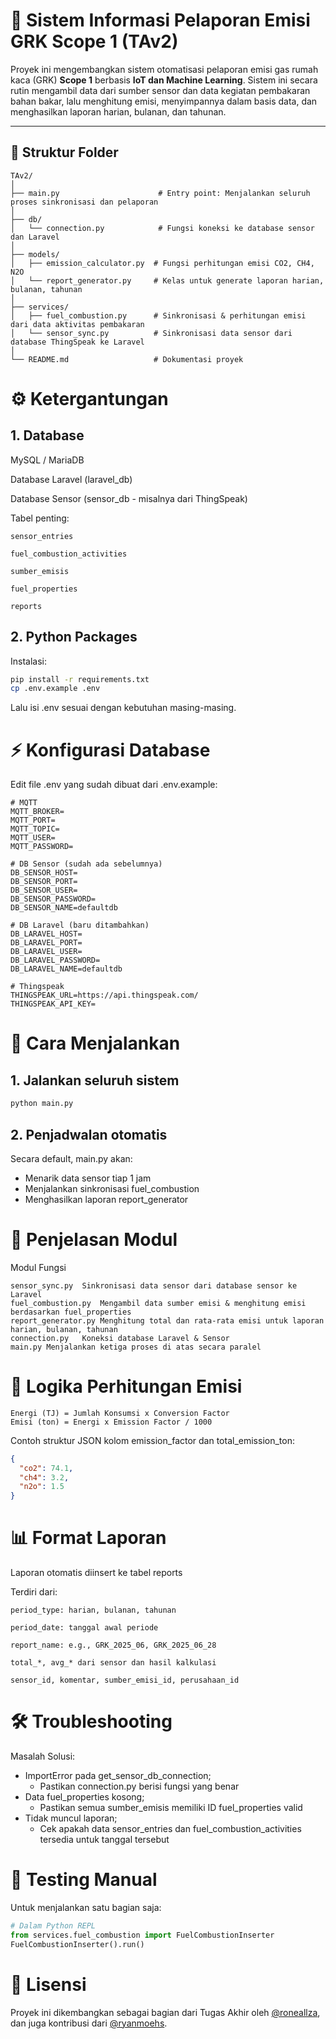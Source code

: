 # 🌱 Sistem Informasi Pelaporan Emisi GRK Scope 1 (TAv2)

Proyek ini mengembangkan sistem otomatisasi pelaporan emisi gas rumah kaca (GRK) **Scope 1** berbasis **IoT dan Machine Learning**. Sistem ini secara rutin mengambil data dari sumber sensor dan data kegiatan pembakaran bahan bakar, lalu menghitung emisi, menyimpannya dalam basis data, dan menghasilkan laporan harian, bulanan, dan tahunan.

---

## 📁 Struktur Folder

```plaintext
TAv2/
│
├── main.py                      # Entry point: Menjalankan seluruh proses sinkronisasi dan pelaporan
│
├── db/
│   └── connection.py            # Fungsi koneksi ke database sensor dan Laravel
│
├── models/
│   ├── emission_calculator.py  # Fungsi perhitungan emisi CO2, CH4, N2O
│   └── report_generator.py     # Kelas untuk generate laporan harian, bulanan, tahunan
│
├── services/
│   ├── fuel_combustion.py      # Sinkronisasi & perhitungan emisi dari data aktivitas pembakaran
│   └── sensor_sync.py          # Sinkronisasi data sensor dari database ThingSpeak ke Laravel
│
└── README.md                   # Dokumentasi proyek
```

# ⚙️ Ketergantungan
## 1. Database
MySQL / MariaDB

Database Laravel (laravel_db)

Database Sensor (sensor_db - misalnya dari ThingSpeak)

Tabel penting:
```plaintext
sensor_entries

fuel_combustion_activities

sumber_emisis

fuel_properties

reports
```

## 2. Python Packages
Instalasi:

```bash
pip install -r requirements.txt
cp .env.example .env
```

Lalu isi .env sesuai dengan kebutuhan masing-masing.

# ⚡ Konfigurasi Database
Edit file .env yang sudah dibuat dari .env.example:

```text
# MQTT
MQTT_BROKER=
MQTT_PORT=
MQTT_TOPIC=
MQTT_USER=
MQTT_PASSWORD=

# DB Sensor (sudah ada sebelumnya)
DB_SENSOR_HOST=
DB_SENSOR_PORT=
DB_SENSOR_USER=
DB_SENSOR_PASSWORD=
DB_SENSOR_NAME=defaultdb

# DB Laravel (baru ditambahkan)
DB_LARAVEL_HOST=
DB_LARAVEL_PORT=
DB_LARAVEL_USER=
DB_LARAVEL_PASSWORD=
DB_LARAVEL_NAME=defaultdb

# Thingspeak
THINGSPEAK_URL=https://api.thingspeak.com/
THINGSPEAK_API_KEY=

```

# 🚀 Cara Menjalankan
## 1. Jalankan seluruh sistem

```bash
python main.py
```

## 2. Penjadwalan otomatis
Secara default, main.py akan:

- Menarik data sensor tiap 1 jam
- Menjalankan sinkronisasi fuel_combustion
- Menghasilkan laporan report_generator

# 📘 Penjelasan Modul
Modul	Fungsi
```plaintext
sensor_sync.py	Sinkronisasi data sensor dari database sensor ke Laravel
fuel_combustion.py	Mengambil data sumber emisi & menghitung emisi berdasarkan fuel_properties
report_generator.py	Menghitung total dan rata-rata emisi untuk laporan harian, bulanan, tahunan
connection.py	Koneksi database Laravel & Sensor
main.py	Menjalankan ketiga proses di atas secara paralel
```

# 🧠 Logika Perhitungan Emisi
```text
Energi (TJ) = Jumlah Konsumsi x Conversion Factor
Emisi (ton) = Energi x Emission Factor / 1000
```

Contoh struktur JSON kolom emission_factor dan total_emission_ton:

```json
{
  "co2": 74.1,
  "ch4": 3.2,
  "n2o": 1.5
}
```
# 📊 Format Laporan
Laporan otomatis diinsert ke tabel reports

Terdiri dari:
```plaintext
period_type: harian, bulanan, tahunan

period_date: tanggal awal periode

report_name: e.g., GRK_2025_06, GRK_2025_06_28

total_*, avg_* dari sensor dan hasil kalkulasi

sensor_id, komentar, sumber_emisi_id, perusahaan_id
```
# 🛠️ Troubleshooting
Masalah	Solusi:
- ImportError pada get_sensor_db_connection; 
  - Pastikan connection.py berisi fungsi yang benar
- Data fuel_properties kosong;	
  - Pastikan semua sumber_emisis memiliki ID fuel_properties valid
- Tidak muncul laporan;	
  - Cek apakah data sensor_entries dan fuel_combustion_activities tersedia untuk tanggal tersebut

# 🧪 Testing Manual
Untuk menjalankan satu bagian saja:

```python
# Dalam Python REPL
from services.fuel_combustion import FuelCombustionInserter
FuelCombustionInserter().run()
```

# 🧾 Lisensi
Proyek ini dikembangkan sebagai bagian dari Tugas Akhir oleh [@roneallza](https://github.com/RoneAllza), dan juga kontribusi dari [@ryanmoehs](https://github.com/ryanmoehs).